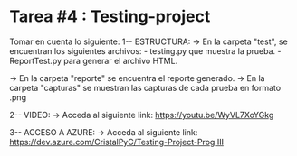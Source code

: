 # Tarea #4 : Testing-project

Tomar en cuenta lo siguiente:
 1-- ESTRUCTURA:
    → En la carpeta "test", se encuentran los siguientes archivos:
        - testing.py que muestra la prueba.
        - ReportTest.py para generar el archivo HTML.
        
   → En la carpeta "reporte" se encuentra el reporte generado.
   → En la carpeta "capturas" se muestran las capturas de cada prueba en formato .png
   
  2-- VIDEO:
   → Acceda al siguiente link: https://youtu.be/WyVL7XoYGkg
   
  3-- ACCESO A AZURE:
  → Acceda al siguiente link: https://dev.azure.com/CristalPyC/Testing-Project-Prog.III
  
